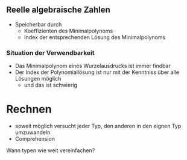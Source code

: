 ## Reelle algebraische Zahlen
- Speicherbar durch
  - Koeffizienten des Minimalpolynoms
  - Index der entsprechenden Lösung des Minimalpolynoms

### Situation der Verwendbarkeit
- Das Minimalpolynom eines Wurzelausdrucks ist immer findbar
- Der Index der Polynomiallösung ist nur mit der Kenntniss über alle Lösungen möglich
  - und das ist schwierig



# Rechnen
- soweit möglich versucht jeder Typ, den anderen in den eignen Typ umzuwandeln
- Comprehension

Wann typen wie weit vereinfachen?